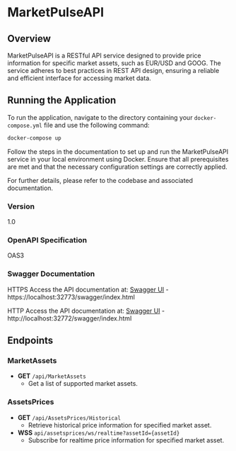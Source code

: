 # MarketPulseAPI

## Overview

MarketPulseAPI is a RESTful API service designed to provide price information for specific market assets, such as EUR/USD and GOOG. The service adheres to best practices in REST API design, ensuring a reliable and efficient interface for accessing market data.

## Running the Application
To run the application, navigate to the directory containing your `docker-compose.yml` file and use the following command:

```bash
docker-compose up
```

Follow the steps in the documentation to set up and run the MarketPulseAPI service in your local environment using Docker. Ensure that all prerequisites are met and that the necessary configuration settings are correctly applied.

For further details, please refer to the codebase and associated documentation.

### Version
1.0

### OpenAPI Specification
OAS3

### Swagger Documentation
HTTPS Access the API documentation at: [Swagger UI](https://localhost:32773/swagger/index.html) - https://localhost:32773/swagger/index.html

HTTP Access the API documentation at: [Swagger UI](http://localhost:32772/swagger/index.html) - http://localhost:32772/swagger/index.html

## Endpoints

### MarketAssets
- **GET** `/api/MarketAssets`
  - Get a list of supported market assets.
    
### AssetsPrices
- **GET** `/api/AssetsPrices/Historical`
  - Retrieve historical price information for specified market asset.
- **WSS** `api/assetsprices/ws/realtime?assetId={assetId}`
  - Subscribe for realtime price information for specified market asset.  
